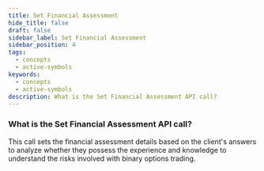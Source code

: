 ```yaml
---
title: Set Financial Assessment
hide_title: false
draft: false
sidebar_label: Set Financial Assessment
sidebar_position: 4
tags:
  - concepts
  - active-symbols
keywords:
  - concepts
  - active-symbols
description: What is the Set Financial Assessment API call?
---
```


### What is the Set Financial Assessment API call?

This call sets the financial assessment details based on the client's answers to analyze whether they possess the experience and knowledge to understand the risks involved with binary options trading.
